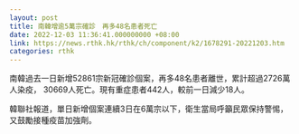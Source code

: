 ```yaml
---
layout: post
title: 南韓增逾5萬宗確診　再多48名患者死亡
date: 2022-12-03 11:36:41.000000000 +08:00
link: https://news.rthk.hk/rthk/ch/component/k2/1678291-20221203.htm
categories: rthk
---
```


南韓過去一日新增52861宗新冠確診個案，再多48名患者離世，累計超過2726萬人染疫， 30669人死亡。現有重症患者442人，較前一日減少18人。

韓聯社報道，單日新增個案連續3日在6萬宗以下，衛生當局呼籲民眾保持警惕，又鼓勵接種疫苗加強劑。

